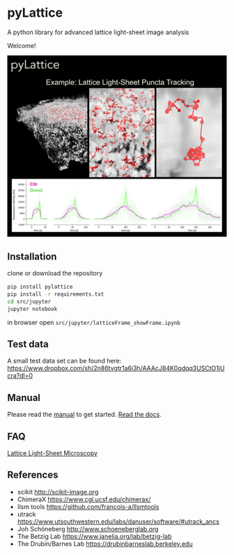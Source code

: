 # pyLattice
A python library for advanced lattice light-sheet image analysis

Welcome!



![Logo](./docs/pyLattice_logo.png)


## Installation

clone or download the repository
```bash
pip install pylattice
pip install -r requirements.txt
cd src/jupyter
jupyter notebook
```
in browser open `src/jupyter/latticeFrame_showFrame.ipynb`

## Test data

A small test data set can be found here:
https://www.dropbox.com/sh/2n86tvgtr1a6i3h/AAAcJ84K0qdqq3USCtO1jUcra?dl=0

## Manual

Please read the [manual](./docs/PyLattice_Manual.pdf) to get started. [Read the docs](https://pylattice.readthedocs.io/en/latest/index.html).

## FAQ

[Lattice Light-Sheet Microscopy](https://en.wikipedia.org/wiki/Lattice_light-sheet_microscopy)



## References

- scikit http://scikit-image.org
- ChimeraX https://www.cgl.ucsf.edu/chimerax/
- llsm tools https://github.com/francois-a/llsmtools
- utrack https://www.utsouthwestern.edu/labs/danuser/software/#utrack_ancs
- Joh Schöneberg http://www.schoeneberglab.org
- The Betzig Lab https://www.janelia.org/lab/betzig-lab
- The Drubin/Barnes Lab https://drubinbarneslab.berkeley.edu

